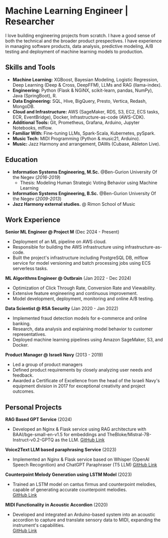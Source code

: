 # Machine Learning Engineer | Researcher
I love building engineering projects from scratch. I have a good sense of both the technical and the broader product prespectives. I have experience in managing software products, data analysis, predictive modeling,  A/B testing and deployment of machine learning models to production.  

## Skills and Tools
- **Machine Learning:** XGBoost, Bayesian Modeling, Logistic Regression, Deep Learning (Deep & Cross, DeepFFM), LLMs and RAG (llama-index).
- **Engineering:** Python (Flask & NGiNX, scikit-learn, pandas, NumPy), Java (SpringBoot), R.
- **Data Engineering:** SQL, Hive, BigQuery, Presto, Vertica, Redash, MongoDB.
- **Cloud and Infrastructure:** AWS (SageMaker, RDS, S3, EC2, ECS tasks, ECR, EventBridge), Docker, Infrastructure-as-code (AWS-CDK).
- **Additional Tools:** Git, Prometheus, Grafana, Arduino, Jupyter Notebooks, mlflow.
- **Familiar With:** Fine-tuning LLMs, Spark-Scala, Kubernetes, pySpark.
- **Music Tech:** MIDI Programming (Python & music21, Arduino).
- **Music:** Jazz Harmony and arrangement, DAWs (Cubase, Ableton Live).

## Education
- **Information Systems Engineering, M.Sc.** @Ben-Gurion University Of the Negev (_2016-2019_)
    - Thesis: Modeling Human Strategic Voting Behavior using Machine Learning
- **Information Systems Engineering, B.Sc.** @Ben-Gurion University Of the Negev (_2009-2013_)
- **Jazz Harmony external studies.** @ Rimon School of Music

## Work Experience
**Senior ML Engineer @ Project M** (Dec 2024 - Present) 
- Deployment of an ML pipeline on AWS cloud.
- Responsible for building the AWS infrastructure using infrastructure-as-code.
- Built the project's infrastructure including PostgreSQL DB, mlflow service for model versioning and batch processing jobs using ECS serverless tasks.

**ML Algorithms Engineer @ Outbrain** (Jan 2022 - Dec 2024)
- Optimization of Click Through Rate, Conversion Rate and Viewability.
- Extensive feature engineering and continuous improvement.
- Model development, deployment, monitoring and online A/B testing.

**Data Scientist @ RSA Security** (Jan 2020 - Jan 2022)
- Implemented fraud detection models for e-commerce and online banking.
- Research, data analysis and explaining model behavior to customer representatives.
- Deployed machine learning pipelines using Amazon SageMaker, S3, and Docker.

**Product Manager @ Israeli Navy** (2013 - 2019)
- Led a group of product managers
- Defined product requirements by closely analyzing user needs and feedback.
- Awarded a Certificate of Excellence from the head of the Israeli Navy's equipment division in 2017 for exceptional creativity and project outcomes.

## Personal Projects
**RAG Based GPT Service** (2024)  
- Developed an Nginx & Flask service using RAG architecture with BAAI/bge-small-en-v1.5 for embeddings and TheBloke/Mistral-7B-Instruct-v0.2-GPTQ as the LLM. 
  [GitHub Link](https://github.com/AdamLauz/sawserQGPT)

**Voice2Text LLM based paraphrasing Service** (2023)  
- Implemented an Nginx & Flask service based on Whisper (OpenAI Speech Recognition) and ChatGPT Paraphraser (T5 LLM)
  [GitHub Link](https://github.com/AdamLauz/voice2text-service)

**Counterpoint Melody Generation using LSTM Model** (2023)  
- Trained an LSTM model on cantus firmus and counterpoint melodies, capable of generating accurate counterpoint melodies.  
  [GitHub Link](https://github.com/AdamLauz/counterpoint-generator-lstm)

**MIDI Functionality in Acoustic Accordion** (2020)  
- Developed and integrated an Arduino-based system into an acoustic accordion to capture and translate sensory data to MIDI, expanding the instrument's capabilities.  
  [GitHub Link](https://github.com/AdamLauz/midi-accordion-arduino)

